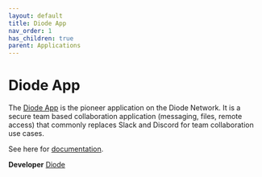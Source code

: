 ```yaml
---
layout: default
title: Diode App
nav_order: 1
has_children: true
parent: Applications
---
```


# Diode App

The [Diode App](https://diode.io/solutions/app) is the pioneer application on the Diode Network.  It is a secure team based collaboration application (messaging, files, remote access) that commonly replaces Slack and Discord for team collaboration use cases.

See here for [documentation](https://app.docs.diode.io/).

**Developer** [Diode](https://diode.io)
